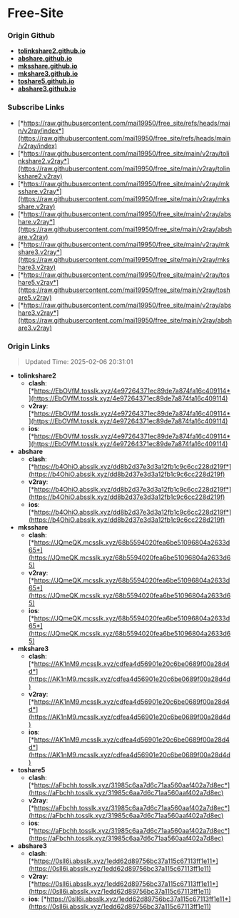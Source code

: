 # Free-Site

### Origin Github

- [**tolinkshare2.github.io**](https://github.com/tolinkshare2/tolinkshare2.github.io)
- [**abshare.github.io**](https://github.com/abshare/abshare.github.io)
- [**mksshare.github.io**](https://github.com/mksshare/mksshare.github.io)
- [**mkshare3.github.io**](https://github.com/mkshare3/mkshare3.github.io)
- [**toshare5.github.io**](https://github.com/toshare5/toshare5.github.io)
- [**abshare3.github.io**](https://github.com/abshare3/abshare3.github.io)

### Subscribe Links

- [*https://raw.githubusercontent.com/mai19950/free_site/refs/heads/main/v2ray/index*](https://raw.githubusercontent.com/mai19950/free_site/refs/heads/main/v2ray/index)
- [*https://raw.githubusercontent.com/mai19950/free_site/main/v2ray/tolinkshare2.v2ray*](https://raw.githubusercontent.com/mai19950/free_site/main/v2ray/tolinkshare2.v2ray)
- [*https://raw.githubusercontent.com/mai19950/free_site/main/v2ray/mksshare.v2ray*](https://raw.githubusercontent.com/mai19950/free_site/main/v2ray/mksshare.v2ray)
- [*https://raw.githubusercontent.com/mai19950/free_site/main/v2ray/abshare.v2ray*](https://raw.githubusercontent.com/mai19950/free_site/main/v2ray/abshare.v2ray)
- [*https://raw.githubusercontent.com/mai19950/free_site/main/v2ray/mkshare3.v2ray*](https://raw.githubusercontent.com/mai19950/free_site/main/v2ray/mkshare3.v2ray)
- [*https://raw.githubusercontent.com/mai19950/free_site/main/v2ray/toshare5.v2ray*](https://raw.githubusercontent.com/mai19950/free_site/main/v2ray/toshare5.v2ray)
- [*https://raw.githubusercontent.com/mai19950/free_site/main/v2ray/abshare3.v2ray*](https://raw.githubusercontent.com/mai19950/free_site/main/v2ray/abshare3.v2ray)

### Origin Links

> Updated Time: 2025-02-06 20:31:01

- **tolinkshare2**
  - **clash**: [*https://EbOVfM.tosslk.xyz/4e97264371ec89de7a874fa16c409114*](https://EbOVfM.tosslk.xyz/4e97264371ec89de7a874fa16c409114)
  - **v2ray**: [*https://EbOVfM.tosslk.xyz/4e97264371ec89de7a874fa16c409114*](https://EbOVfM.tosslk.xyz/4e97264371ec89de7a874fa16c409114)
  - **ios**: [*https://EbOVfM.tosslk.xyz/4e97264371ec89de7a874fa16c409114*](https://EbOVfM.tosslk.xyz/4e97264371ec89de7a874fa16c409114)
- **abshare**
  - **clash**: [*https://b4OhiO.absslk.xyz/dd8b2d37e3d3a12fb1c9c6cc228d219f*](https://b4OhiO.absslk.xyz/dd8b2d37e3d3a12fb1c9c6cc228d219f)
  - **v2ray**: [*https://b4OhiO.absslk.xyz/dd8b2d37e3d3a12fb1c9c6cc228d219f*](https://b4OhiO.absslk.xyz/dd8b2d37e3d3a12fb1c9c6cc228d219f)
  - **ios**: [*https://b4OhiO.absslk.xyz/dd8b2d37e3d3a12fb1c9c6cc228d219f*](https://b4OhiO.absslk.xyz/dd8b2d37e3d3a12fb1c9c6cc228d219f)
- **mksshare**
  - **clash**: [*https://JQmeQK.mcsslk.xyz/68b5594020fea6be51096804a2633d65*](https://JQmeQK.mcsslk.xyz/68b5594020fea6be51096804a2633d65)
  - **v2ray**: [*https://JQmeQK.mcsslk.xyz/68b5594020fea6be51096804a2633d65*](https://JQmeQK.mcsslk.xyz/68b5594020fea6be51096804a2633d65)
  - **ios**: [*https://JQmeQK.mcsslk.xyz/68b5594020fea6be51096804a2633d65*](https://JQmeQK.mcsslk.xyz/68b5594020fea6be51096804a2633d65)
- **mkshare3**
  - **clash**: [*https://AK1nM9.mcsslk.xyz/cdfea4d56901e20c6be0689f00a28d4d*](https://AK1nM9.mcsslk.xyz/cdfea4d56901e20c6be0689f00a28d4d)
  - **v2ray**: [*https://AK1nM9.mcsslk.xyz/cdfea4d56901e20c6be0689f00a28d4d*](https://AK1nM9.mcsslk.xyz/cdfea4d56901e20c6be0689f00a28d4d)
  - **ios**: [*https://AK1nM9.mcsslk.xyz/cdfea4d56901e20c6be0689f00a28d4d*](https://AK1nM9.mcsslk.xyz/cdfea4d56901e20c6be0689f00a28d4d)
- **toshare5**
  - **clash**: [*https://aFbchh.tosslk.xyz/31985c6aa7d6c71aa560aaf402a7d8ec*](https://aFbchh.tosslk.xyz/31985c6aa7d6c71aa560aaf402a7d8ec)
  - **v2ray**: [*https://aFbchh.tosslk.xyz/31985c6aa7d6c71aa560aaf402a7d8ec*](https://aFbchh.tosslk.xyz/31985c6aa7d6c71aa560aaf402a7d8ec)
  - **ios**: [*https://aFbchh.tosslk.xyz/31985c6aa7d6c71aa560aaf402a7d8ec*](https://aFbchh.tosslk.xyz/31985c6aa7d6c71aa560aaf402a7d8ec)
- **abshare3**
  - **clash**: [*https://0sll6i.absslk.xyz/1edd62d89756bc37a115c67113ff1e11*](https://0sll6i.absslk.xyz/1edd62d89756bc37a115c67113ff1e11)
  - **v2ray**: [*https://0sll6i.absslk.xyz/1edd62d89756bc37a115c67113ff1e11*](https://0sll6i.absslk.xyz/1edd62d89756bc37a115c67113ff1e11)
  - **ios**: [*https://0sll6i.absslk.xyz/1edd62d89756bc37a115c67113ff1e11*](https://0sll6i.absslk.xyz/1edd62d89756bc37a115c67113ff1e11)
